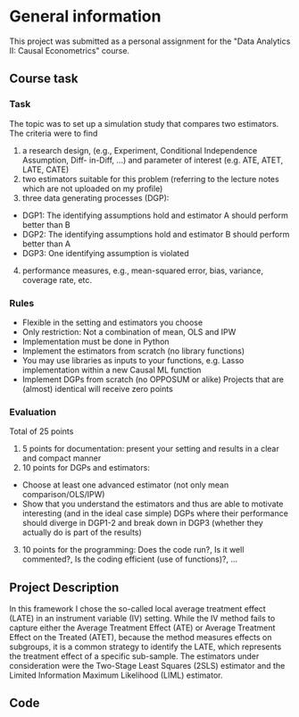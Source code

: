 # General information

This project was submitted as a personal assignment for the "Data Analytics II: Causal Econometrics" course.

## Course task

### Task
The topic was to set up a simulation study that compares two estimators. The criteria were to find 
 
1. a research design, (e.g., Experiment, Conditional Independence Assumption, Diff- in-Diff, ...) and parameter of interest (e.g. ATE, ATET, LATE, CATE) 
2. two estimators suitable for this problem (referring to the lecture notes which are not uploaded on my profile) 
3. three data generating processes (DGP): 
 - DGP1: The identifying assumptions hold and estimator A should perform better than B 
 - DGP2: The identifying assumptions hold and estimator B should perform better than A 
 - DGP3: One identifying assumption is violated
4. performance measures, e.g., mean-squared error, bias, variance, coverage rate, etc.

### Rules

- Flexible in the setting and estimators you choose
- Only restriction: Not a combination of mean, OLS and IPW 
- Implementation must be done in Python
- Implement the estimators from scratch (no library functions)
- You may use libraries as inputs to your functions, e.g. Lasso implementation within a new Causal ML function
- Implement DGPs from scratch (no OPPOSUM or alike) Projects that are (almost) identical will receive zero points

### Evaluation

Total of 25 points

1. 5 points for documentation: present your setting and results in a clear and
compact manner
2. 10 points for DGPs and estimators:
 - Choose at least one advanced estimator (not only mean comparison/OLS/IPW)
 - Show that you understand the estimators and thus are able to motivate interesting
(and in the ideal case simple) DGPs where their performance should diverge in DGP1-2 and break down in DGP3 (whether they actually do is part of the results)
3. 10 points for the programming: Does the code run?, Is it well commented?, Is the coding efficient (use of functions)?, ...

## Project Description

In this framework I chose the so-called local average treatment effect (LATE) in an instrument variable (IV) setting. While the IV method fails to capture either the Average Treatment Effect (ATE) or Average Treatment Effect on the Treated (ATET), because the method measures effects on subgroups, it is a common strategy to identify the LATE, which represents the treatment effect of a specific sub-sample.
The estimators under consideration were the Two-Stage Least Squares (2SLS) estimator and the Limited Information Maximum Likelihood (LIML) estimator. 

## Code


